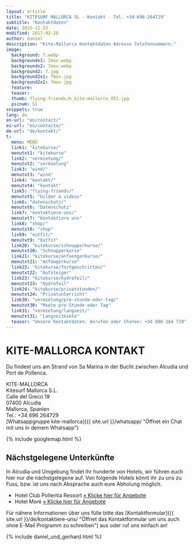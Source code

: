 ```yaml
---
layout: article
title: "KITESURF MALLORCA SL - Kontakt - Tel. +34-696-264729"
subtitle: "Kontaktdaten"
date: 2015-11-23
modified: 2017-02-28
author: daniel
description: "Kite-Mallorca Kontaktdaten Adresse Telefonnummern."
image:
  background: 7.webp
  backgroundx1: 7mov.webp
  backgroundx2: 7mov.webp
  background2: 7.jpg
  background2x1: 7mov.jpg
  background2x2: 7mov.jpg
  feature:
  teaser:
  thumb: flying-friends/m_kite-mallorca_051.jpg
  picnum: 51
snippets: true
lang: de
en-url: "en/contact/"
es-url: "es/contacto/"
de-url: "de/kontakt/"
t: 
  menu: MENÜ
  link1: "kitekurse/"
  menutxt1: "kitekurse"
  link2: "vermietung/"
  menutxt2: "vermietung"
  link3: "wind/"
  menutxt3: "wind"
  link4: "kontakt/"
  menutxt4: "kontakt"
  link5: "flying-friends/"
  menutxt5: "bilder & videos"
  link6: "datenschutz/"
  menutxt6: "Datenschutz"
  link7: "kontaktiere-uns/"
  menutxt7: "Kontaktiere uns"
  link8: "shop/"
  menutxt8: "shop"
  link9: "outfit/"
  menutxt9: "Outfit"
  link20: "kitekurse/schnupperkurse/"
  menutxt20: "Schnupperkurse"
  link21: "kitekurse/anfaengerkurse/"
  menutxt21: "Anfängerkurse"
  link22: "kitekurse/fortgeschritten/"
  menutxt22: "Aufsteiger"
  link23: "kitekurse/hydrofoil/"
  menutxt23: "Hydrofoil"
  link24: "kitekurse/privatstunden/"
  menutxt24: "Privatunterricht"
  link30: "vermietung/pro-stunde-oder-tag/"
  menutxt30: "Miete pro Stunde oder Tag"
  link31: "vermietung/langzeit/"
  menutxt31: "Langzeitmiete"
  teaser: "Unsere Kontaktdaten. Anrufen oder Chaten: +34 696 264 729"
---
```


# KITE-MALLORCA KONTAKT

Du findest uns am Strand von Sa Marina in der Bucht zwischen Alcudia und Port de Pollenca.

KITE-MALLORCA  
Kitesurf Mallorca S.L.  
Calle del Greco 19  
07400 Alcudia  
Mallorca, Spanien  
Tel.: +34 696 264729  
[Whatsappgruppe kite-mallorca]({{ site.url }}/whatsapp/ "Öffnet ein Chat mit uns in deinem Whatsapp")  

{% include googlemap.html %}

## Nächstgelegene Unterkünfte

In Alcudia und Umgebung findet ihr hunderte von Hotels, wir führen euch hier nur die nächstgelegene auf.
Von folgende Hotels könnt ihr zu uns zu Fuss, bzw. ist uns nach Absprache auch eure Abholung möglich.

- Hotel Club Pollentia Ressort <a href="https://www.clubpollentia.com/?lang=de" rel="nofollow" title="www.clubpollentia.com">» Klicke hier für Angebote</a>
- Hotel Moré <a href="http://www.hotelmore.com/de/hotel-more-alcudia" rel="nofollow" title="www.hotelmore.com">» Klicke hier für Angebote</a>

Für nähere Informationen über uns fülle bitte das [Kontaktformular]({{ site.url }}/de/kontaktiere-uns/ "Öffnet das Kontaktformular um uns auch ohne E-Mail Programm zu schreiben") aus oder ruf uns einfach an!

{% include daniel_und_gerhard.html %}